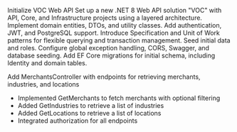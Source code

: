 Initialize VOC Web API
Set up a new .NET 8 Web API solution "VOC" with API, Core, and Infrastructure projects using a layered architecture. Implement domain entities, DTOs, and utility classes. Add authentication, JWT, and PostgreSQL support. Introduce Specification and Unit of Work patterns for flexible querying and transaction management. Seed initial data and roles. Configure global exception handling, CORS, Swagger, and database seeding. Add EF Core migrations for initial schema, including Identity and domain tables.

Add MerchantsController with endpoints for retrieving merchants, industries, and locations

- Implemented GetMerchants to fetch merchants with optional filtering
- Added GetIndustries to retrieve a list of industries
- Added GetLocations to retrieve a list of locations
- Integrated authorization for all endpoints
